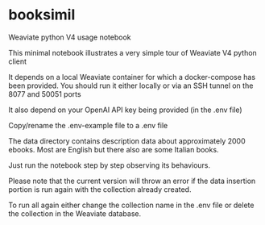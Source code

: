 # booksimil
 Weaviate python V4 usage notebook

 This minimal notebook illustrates a very simple tour of Weaviate V4 python client

 It depends on a local Weaviate container for which a docker-compose has been provided.
 You should run it either locally or via an SSH tunnel on the 8077 and 50051 ports

 It also depend on your OpenAI API key being provided (in the .env file)

 Copy/rename the .env-example file to a .env file

 The data directory contains description data  about approximately 2000 ebooks. Most are English but there also are some Italian books.

 Just run the notebook step by step observing its behaviours.

 Please note that the current version will throw an error if the data insertion portion is run again with the collection already created.

 To run all again either change the collection name in the .env file or delete the collection in the Weaviate database.
